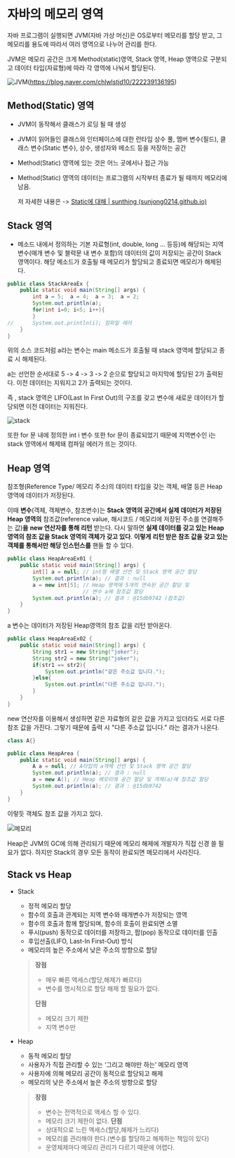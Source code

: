 # 자바의 메모리 영역

자바 프로그램이 실행되면 JVM(자바 가상 머신)은 OS로부터 메모리를 할당 받고, 그 메모리를 용도에 따라서 여러 영역으로 나누어 관리를 한다.

JVM은 메모리 공간은 크게 Method(static)영역, Stack 영역, Heap 영역으로 구분되고 데이터 타입(자료형)에 따라 각 영역에 나눠서 할당된다.

![JVM](https://blogfiles.pstatic.net/MjAyMTAyMTBfMTY2/MDAxNjEyOTQwMDM2NTc3.JTpZvDp9nCyxsRE8HtSXJPR_h4DGnbRMapEtIi9wozQg.S-niYtBrotkiJ8b1RFnhdfQ6PbWai1_iBVHrb88YJYQg.JPEG.chlwlstjd10/%ED%94%84%EB%A0%88%EC%A0%A0%ED%85%8C%EC%9D%B4%EC%85%981.jpg)(https://blog.naver.com/chlwlstjd10/222239136195)

## Method(Static) 영역

- JVM이 동작해서 클래스가 로딩 될 때 생성

- JVM이 읽어들인 클래스와 인터페이스에 대한 런타임 상수 풀, 멤버 변수(필드), 클래스 변수(Static 변수), 상수, 생성자와 메소드 등을 저장하는 공간

- Method(Static) 영역에 있는 것은 어느 곳에서나 접근 가능

- Method(Static) 영역의 데이터는 프로그램의 시작부터 종료가 될 때까지 메모리에 남음. 

  저 자세한 내용은 -> [Static에 대해 | sunthing (sunjong0214.github.io)](https://sunjong0214.github.io/posts/static에-대해/)

## Stack 영역

- 메소드 내에서 정의하는 기본 자료형(int, double, long ... 등등)에 해당되는 지역변수(매개 변수 및 블럭문 내 변수 포함)의 데이터의 값이 저장되는 공간이 Stack 영역이다. 해당 메소드가 호출될 때 메모리가 할당되고 종료되면 메모리가 해제된다.

```java
public class StackAreaEx {
	public static void main(String[] args) {
		int a = 5;	a = 4;	a = 3;	a = 2;
		System.out.println(a);
		for(int i=0; i<5; i++){
		}
//		System.out.println(i); 컴파일 에러
	}
}
```

위의 소스 코드처럼 a라는 변수는 main 메소드가 호출될 때 stack 영역에 할당되고 종료 시 해제된다. 

a는 선언한 순서대로 5 -> 4 -> 3 -> 2 순으로 할당되고 마지막에 할당된 2가 출력된다. 이전 데이터는 지워지고 2가 출력되는 것이다. 

즉 , stack 영역은 LIFO(Last In First Out)의 구조를 갖고 변수에 새로운 데이터가 할당되면 이전 데이터는 지워진다.

![stack](https://mblogthumb-phinf.pstatic.net/MjAxNzAzMTBfMjYy/MDAxNDg5MDcyMTUyOTM4.cRNCdoeIEEOG2ml0qNbOy9uCUm0Z7-vKvmQMPzYm6uQg.NQJdJCKtm9E-4R1vKQz2nUhMeUs92rw25YFJdeSwzSAg.PNG.heartflow89/image.png?type=w800)

또한 for 문 내에 정의한 int i 변수 또한 for 문이 종료되었기 때문에 지역변수인 i는 stack 영역에서 해제돼 컴파일 에러가 뜨는 것이다.

## Heap 영역

참조형(Reference Type/ 메모리 주소)의 데이터 타입을 갖는 객체, 배열 등은 Heap 영역에 데이터가 저장된다.

이때 **변수**(객체, 객체변수, 참조변수)는 **Stack 영역의 공간에서 실제 데이터가 저장된 Heap 영역의** 참조값(reference value, 해시코드 / 메모리에 저장된 주소를 연결해주는 값)**을** **new 연산자를 통해 리턴** 받는다. 다시 말하면 **실제 데이터를 갖고 있는 Heap 영역의 참조 값을 Stack 영역의 객체가 갖고 있다**. **이렇게** **리턴 받은 참조 값을 갖고 있는 객체를 통해서만 해당 인스턴스를** 핸들 할 수 있다.

```java
public class HeapAreaEx01 {
	public static void main(String[] args) {
		int[] a = null; // int형 배열 선언 및 Stack 영역 공간 할당
		System.out.println(a); // 결과 : null
		a = new int[5]; // Heap 영역에 5개의 연속된 공간 할당 및 
		                // 변수 a에 참조값 할당
		System.out.println(a); // 결과 : @15db9742 (참조값)
	}
}
```

a 변수는 데이터가 저장된 Heap영역의 참조 값을 리턴 받아온다.

```java
public class HeapAreaEx02 {
	public static void main(String[] args) {
		String str1 = new String("joker");
		String str2 = new String("joker");
		if(str1 == str2){
			System.out.println("같은 주소값 입니다.");
		}else{
			System.out.println("다른 주소값 입니다.");
		}
	}
}
```

new 연산자를 이용해서 생성하면 같은 자료형의 같은 값을 가지고 있더라도 서로 다른 참조 값을 가진다. 그렇기 때문에 출력 시 "다른 주소값 입니다." 라는 결과가 나온다.

```java
class A{}

public class HeapArea {
	public static void main(String[] args) {
		A a = null; // A타입의 a객체 선언 및 Stack 영역 공간 할당
		System.out.println(a); // 결과 : null
		a = new A(); // Heap 메모리에 공간 할당 및 객체(a)에 참조값 할당
		System.out.println(a); // 결과 : @15db9742
	}
}
```

이렇듯 객체도 참조 값을 가지고 있다.

![메모리](https://mblogthumb-phinf.pstatic.net/MjAxNzAzMTBfODAg/MDAxNDg5MDc1ODI4NDMw.621h7wW2hby6d_AiV7K7qRhbK18Nk4HtoN1A-2nTbmMg.MmFAzdr9cMJGsI6KpyhqxV6kcdotO8lViClzBmEbND0g.PNG.heartflow89/image.png?type=w800)

Heap은 JVM의 GC에 의해 관리되기 때문에 메모리 해제에 개발자가 직접 신경 쓸 필요가 없다. 하지만 Stack의 경우 모든 동작이 완료되면 메모리에서 사라진다.

## Stack vs Heap

- Stack

  - 정적 메모리 할당
  - 함수의 호출과 관계되는 지역 변수와 매개변수가 저장되는 영역
  - 함수의 호출과 함께 할당되며, 함수의 호출이 완료되면 소멸
  - 푸시(push) 동작으로 데이터를 저장하고, 팝(pop) 동작으로 데이터를 인출
  - 후입선출(LIFO, Last-In First-Out) 방식
  - 메모리의 높은 주소에서 낮은 주소의 방향으로 할당

  > **장점**
  >
  > - 매우 빠른 액세스(할당,해제가 빠르다)
  > - 변수를 명시적으로 할당 해제 할 필요가 없다.
  >
  > **단점**
  >
  > - 메모리 크기 제한
  > - 지역 변수만

- Heap

  - 동적 메모리 할당
  - 사용자가 직접 관리할 수 있는 ‘그리고 해야만 하는’ 메모리 영역
  - 사용자에 의해 메모리 공간이 동적으로 할당되고 해제
  - 메모리의 낮은 주소에서 높은 주소의 방향으로 할당

  > **장점**
  >
  > - 변수는 전역적으로 액세스 할 수 있다.
  > - 메모리 크기 제한이 없다.
  >   **단점**
  > - 상대적으로 느린 액세스(할당,해제가 느리다)
  > - 메모리를 관리해야 한다.(변수를 할당하고 해제하는 책임이 있다)
  > - 운영체제마다 메모리 관리가 다르기 때문에 어렵다.

